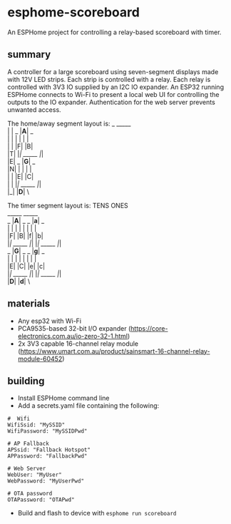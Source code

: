 # esphome-scoreboard
An ESPHome project for controlling a relay-based scoreboard with timer.

## summary
A controller for a large scoreboard using seven-segment displays made with 12V LED strips. Each strip is controlled with a relay. Each relay is controlled with 3V3 IO supplied by an I2C IO expander. An ESP32 running ESPHome connects to Wi-Fi to present a local web UI for controlling the outputs to the IO expander. Authentication for the web server prevents unwanted access.

The home/away segment layout is:
 _      _____       \
| |  _ |__A__| _    \
| | | |       | |   \
| | |F|       |B|   \
|T| |_| _____ |_|   \
|E|  _ |__G__| _    \
|N| | |       | |   \
| | |E|       |C|   \
| | |_| _____ |_|   \
|_|    |__D__|      \

The timer segment layout is:
     TENS          ONES         \
    _____          _____        \
 _ |__A__| _    _ |__a__| _     \
| |       | |  | |       | |    \
|F|       |B|  |f|       |b|    \
|_| _____ |_|  |_| _____ |_|    \
 _ |__G__| _    _ |__g__| _     \
| |       | |  | |       | |    \
|E|       |C|  |e|       |c|    \
|_| _____ |_|  |_| _____ |_|    \
   |__D__|        |__d__|       \

## materials
* Any esp32 with Wi-Fi
* PCA9535-based 32-bit I/O expander (https://core-electronics.com.au/io-zero-32-1.html)
* 2x 3V3 capable 16-channel relay module (https://www.umart.com.au/product/sainsmart-16-channel-relay-module-60452)

## building
* Install ESPHome command line
* Add a secrets.yaml file containing the following:
```
#  Wifi
WifiSsid: "MySSID"
WifiPassword: "MySSIDPwd"

# AP Fallback
APSsid: "Fallback Hotspot"
APPassword: "FallbackPwd"

# Web Server
WebUser: "MyUser"
WebPassword: "MyUserPwd"

# OTA password
OTAPassword: "OTAPwd"
```
* Build and flash to device with `esphome run scoreboard`